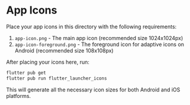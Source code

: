 # App Icons

Place your app icons in this directory with the following requirements:

1. `app-icon.png` - The main app icon (recommended size 1024x1024px)
2. `app-icon-foreground.png` - The foreground icon for adaptive icons on Android (recommended size 108x108px)

After placing your icons here, run:

```bash
flutter pub get
flutter pub run flutter_launcher_icons
```

This will generate all the necessary icon sizes for both Android and iOS platforms.
